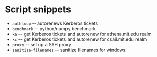 # Script snippets

* `authloop` -- autorenews Kerberos tickets
* `benchmark` -- python/numpy benchmark
* `ka` -- get Kerberos tickets and autorenew for athena.mit.edu realm
* `kc` -- get Kerberos tickets and autorenew for csail.mit.edu realm
* `proxy` -- set up a SSH proxy
* `sanitize-filenames` -- sanitize filenames for windows
